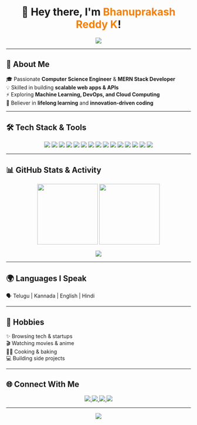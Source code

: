 <!-- Profile Header -->
<h1 align="center">👋 Hey there, I'm <span style="color:#F77F00;">Bhanuprakash Reddy K</span>!</h1>

<p align="center">
  <img src="https://readme-typing-svg.herokuapp.com?size=28&duration=4000&color=F77F00&center=true&vCenter=true&width=700&lines=Full+Stack+Developer+💻;MERN+Stack+Engineer+🚀;Open+Source+Contributor+🌍;Tech+Explorer+🔥" />
</p>

---

## 🚀 About Me  

🎓 Passionate **Computer Science Engineer** & **MERN Stack Developer**  
💡 Skilled in building **scalable web apps & APIs**  
⚡ Exploring **Machine Learning, DevOps, and Cloud Computing**  
🎯 Believer in **lifelong learning** and **innovation-driven coding**  

---

## 🛠️ Tech Stack & Tools  

<p align="center">
  
  <!-- Programming -->
  <img src="https://img.shields.io/badge/C++-00599C?style=for-the-badge&logo=cplusplus&logoColor=white"/>
  <img src="https://img.shields.io/badge/Python-3776AB?style=for-the-badge&logo=python&logoColor=white"/>
  <img src="https://img.shields.io/badge/Kotlin-7F52FF?style=for-the-badge&logo=kotlin&logoColor=white"/>
  
  <!-- Web -->
  <img src="https://img.shields.io/badge/HTML5-E34F26?style=for-the-badge&logo=html5&logoColor=white"/>
  <img src="https://img.shields.io/badge/CSS3-1572B6?style=for-the-badge&logo=css3&logoColor=white"/>
  <img src="https://img.shields.io/badge/JavaScript-323330?style=for-the-badge&logo=javascript&logoColor=F7DF1E"/>
  <img src="https://img.shields.io/badge/SASS-CC6699?style=for-the-badge&logo=sass&logoColor=white"/>
  
  <!-- MERN -->
  <img src="https://img.shields.io/badge/MongoDB-4EA94B?style=for-the-badge&logo=mongodb&logoColor=white"/>
  <img src="https://img.shields.io/badge/Express.js-000000?style=for-the-badge&logo=express&logoColor=white"/>
  <img src="https://img.shields.io/badge/React-61DAFB?style=for-the-badge&logo=react&logoColor=000"/>
  <img src="https://img.shields.io/badge/Node.js-43853D?style=for-the-badge&logo=node.js&logoColor=white"/>
  
  <!-- Tools -->
  <img src="https://img.shields.io/badge/Git-F05032?style=for-the-badge&logo=git&logoColor=white"/>
  <img src="https://img.shields.io/badge/GitHub-181717?style=for-the-badge&logo=github&logoColor=white"/>
  <img src="https://img.shields.io/badge/VSCode-0078D4?style=for-the-badge&logo=visualstudiocode&logoColor=white"/>
  <img src="https://img.shields.io/badge/Bootstrap-563D7C?style=for-the-badge&logo=bootstrap&logoColor=white"/>
  
</p>

---

## 📊 GitHub Stats & Activity  

<p align="center">
  <img src="https://github-readme-stats.vercel.app/api?username=bhanreddy&show_icons=true&theme=tokyonight&hide_border=true" height="165"/>
  <img src="https://github-readme-streak-stats.herokuapp.com/?user=bhanreddy&theme=tokyonight&hide_border=true" height="165"/>
</p>

<p align="center">
  <img src="https://github-readme-stats.vercel.app/api/top-langs/?username=bhanreddy&layout=compact&theme=tokyonight&hide_border=true"/>
</p>

---

## 🌍 Languages I Speak  

🗣️ Telugu | Kannada | English | Hindi  

---

## 🎯 Hobbies  

✨ Browsing tech & startups  
🎬 Watching movies & anime  
👨‍🍳 Cooking & baking  
💻 Building side projects  

---

## 🌐 Connect With Me  

<p align="center">
  <a href="https://github.com/bhanreddy">
    <img src="https://img.shields.io/badge/GitHub-bhanreddy-181717?style=for-the-badge&logo=github"/>
  </a>
  <a href="https://www.linkedin.com/in/bhanuprakashreddygaru/">
    <img src="https://img.shields.io/badge/LinkedIn-Bhanuprakash%20Reddy-blue?style=for-the-badge&logo=linkedin"/>
  </a>
  <a href="mailto:reddybhanu283@gmail.com">
    <img src="https://img.shields.io/badge/Email-reddybhanu283%40gmail.com-red?style=for-the-badge&logo=gmail"/>
  </a>
  <a href="tel:+919347556547">
    <img src="https://img.shields.io/badge/Phone-9347556547-success?style=for-the-badge&logo=whatsapp"/>
  </a>
</p>

---

<p align="center">
  <img src="https://raw.githubusercontent.com/halfrost/halfrost/master/icons/header_.png"/>
</p>
